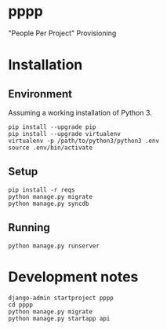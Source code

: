 # pppp
"People Per Project" Provisioning

# Installation

## Environment

Assuming a working installation of Python 3.
```
pip install --upgrade pip
pip install --upgrade virtualenv
virtualenv -p /path/to/python3/python3 .env
source .env/bin/activate
```

## Setup

```
pip install -r reqs
python manage.py migrate
python manage.py syncdb
```

## Running

```
python manage.py runserver
```

# Development notes

```
django-admin startproject pppp
cd pppp
python manage.py migrate
python manage.py startapp api
```

